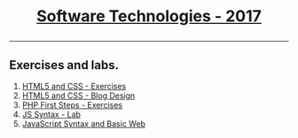 # <a href="https://softuni.bg/trainings/1511/software-technologies-february-2018" rel="Software Technologies"><p align="center">Software Technologies - 2017<p>
</a>

---

## Exercises and labs.
1. <a href="https://github.com/stefkavasileva/SoftUni-Software-Engineering/tree/master/Software%20Technologies/HTML5%20and%20CSS%20-%20Exercises" >HTML5 and CSS - Exercises</a> 
2. <a href="https://github.com/stefkavasileva/stefkavasileva.github.io" >HTML5 and CSS - Blog Design</a> 
3. <a href="https://github.com/stefkavasileva/SoftUni-Software-Engineering/tree/master/Software%20Technologies/PHP%20FirstSteps-Exercises" >PHP First Steps - Exercises</a> 
4. <a href="https://github.com/stefkavasileva/SoftUni-Software-Engineering/tree/master/Software%20Technologies/JS%20-%20Syntax%20Lab" >JS Syntax - Lab</a> 
5. <a href="https://github.com/stefkavasileva/SoftUni-Software-Engineering/tree/master/Software%20Technologies/JS-Syntax-Exercises" > JavaScript Syntax and Basic Web </a> 





